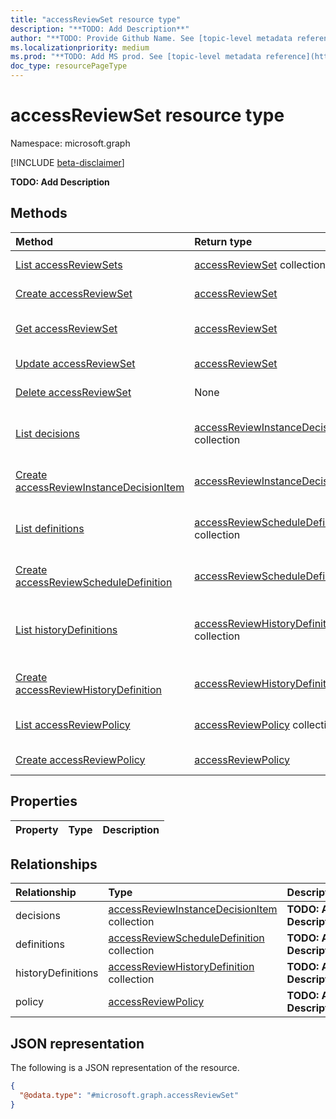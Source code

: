 ```yaml
---
title: "accessReviewSet resource type"
description: "**TODO: Add Description**"
author: "**TODO: Provide Github Name. See [topic-level metadata reference](https://msgo.azurewebsites.net/add/document/guidelines/metadata.html#topic-level-metadata)**"
ms.localizationpriority: medium
ms.prod: "**TODO: Add MS prod. See [topic-level metadata reference](https://msgo.azurewebsites.net/add/document/guidelines/metadata.html#topic-level-metadata)**"
doc_type: resourcePageType
---
```


# accessReviewSet resource type

Namespace: microsoft.graph

[!INCLUDE [beta-disclaimer](../../includes/beta-disclaimer.md)]

**TODO: Add Description**

## Methods
|Method|Return type|Description|
|:---|:---|:---|
|[List accessReviewSets](../api/accessreviewset-list.md)|[accessReviewSet](../resources/accessreviewset.md) collection|Get a list of the [accessReviewSet](../resources/accessreviewset.md) objects and their properties.|
|[Create accessReviewSet](../api/identitygovernance-post-accessreviews.md)|[accessReviewSet](../resources/accessreviewset.md)|Create a new [accessReviewSet](../resources/accessreviewset.md) object.|
|[Get accessReviewSet](../api/accessreviewset-get.md)|[accessReviewSet](../resources/accessreviewset.md)|Read the properties and relationships of an [accessReviewSet](../resources/accessreviewset.md) object.|
|[Update accessReviewSet](../api/accessreviewset-update.md)|[accessReviewSet](../resources/accessreviewset.md)|Update the properties of an [accessReviewSet](../resources/accessreviewset.md) object.|
|[Delete accessReviewSet](../api/accessreviewset-delete.md)|None|Deletes an [accessReviewSet](../resources/accessreviewset.md) object.|
|[List decisions](../api/accessreviewset-list-decisions.md)|[accessReviewInstanceDecisionItem](../resources/accessreviewinstancedecisionitem.md) collection|Get the accessReviewInstanceDecisionItem resources from the decisions navigation property.|
|[Create accessReviewInstanceDecisionItem](../api/accessreviewset-post-decisions.md)|[accessReviewInstanceDecisionItem](../resources/accessreviewinstancedecisionitem.md)|Create a new accessReviewInstanceDecisionItem object.|
|[List definitions](../api/accessreviewset-list-definitions.md)|[accessReviewScheduleDefinition](../resources/accessreviewscheduledefinition.md) collection|Get the accessReviewScheduleDefinition resources from the definitions navigation property.|
|[Create accessReviewScheduleDefinition](../api/accessreviewset-post-definitions.md)|[accessReviewScheduleDefinition](../resources/accessreviewscheduledefinition.md)|Create a new accessReviewScheduleDefinition object.|
|[List historyDefinitions](../api/accessreviewset-list-historydefinitions.md)|[accessReviewHistoryDefinition](../resources/accessreviewhistorydefinition.md) collection|Get the accessReviewHistoryDefinition resources from the historyDefinitions navigation property.|
|[Create accessReviewHistoryDefinition](../api/accessreviewset-post-historydefinitions.md)|[accessReviewHistoryDefinition](../resources/accessreviewhistorydefinition.md)|Create a new accessReviewHistoryDefinition object.|
|[List accessReviewPolicy](../api/accessreviewset-list-policy.md)|[accessReviewPolicy](../resources/accessreviewpolicy.md) collection|Get the accessReviewPolicy resources from the policy navigation property.|
|[Create accessReviewPolicy](../api/accessreviewset-post-policy.md)|[accessReviewPolicy](../resources/accessreviewpolicy.md)|Create a new accessReviewPolicy object.|

## Properties
|Property|Type|Description|
|:---|:---|:---|

## Relationships
|Relationship|Type|Description|
|:---|:---|:---|
|decisions|[accessReviewInstanceDecisionItem](../resources/accessreviewinstancedecisionitem.md) collection|**TODO: Add Description**|
|definitions|[accessReviewScheduleDefinition](../resources/accessreviewscheduledefinition.md) collection|**TODO: Add Description**|
|historyDefinitions|[accessReviewHistoryDefinition](../resources/accessreviewhistorydefinition.md) collection|**TODO: Add Description**|
|policy|[accessReviewPolicy](../resources/accessreviewpolicy.md)|**TODO: Add Description**|

## JSON representation
The following is a JSON representation of the resource.
<!-- {
  "blockType": "resource",
  "keyProperty": "id",
  "@odata.type": "microsoft.graph.accessReviewSet",
  "openType": false
}
-->
``` json
{
  "@odata.type": "#microsoft.graph.accessReviewSet"
}
```

